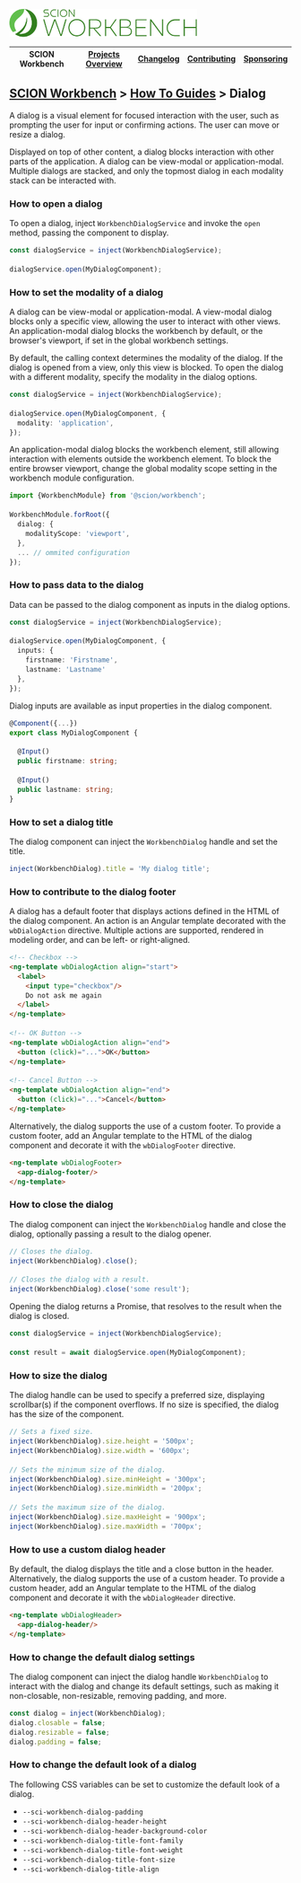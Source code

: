 <a href="/README.md"><img src="/resources/branding/scion-workbench-banner.svg" height="50" alt="SCION Workbench"></a>

| SCION Workbench | [Projects Overview][menu-projects-overview] | [Changelog][menu-changelog] | [Contributing][menu-contributing] | [Sponsoring][menu-sponsoring] |  
| --- | --- | --- | --- | --- |

## [SCION Workbench][menu-home] > [How To Guides][menu-how-to] > Dialog

A dialog is a visual element for focused interaction with the user, such as prompting the user for input or confirming actions. The user can move or resize a dialog.

Displayed on top of other content, a dialog blocks interaction with other parts of the application. A dialog can be view-modal or application-modal. Multiple dialogs are stacked, and only the topmost dialog in each modality stack can be interacted with.

### How to open a dialog
To open a dialog, inject `WorkbenchDialogService` and invoke the `open` method, passing the component to display.

```ts
const dialogService = inject(WorkbenchDialogService);

dialogService.open(MyDialogComponent);
```

### How to set the modality of a dialog
A dialog can be view-modal or application-modal. A view-modal dialog blocks only a specific view, allowing the user to interact with other views. An application-modal dialog blocks the workbench by default, or the browser's viewport, if set in the global workbench settings.

By default, the calling context determines the modality of the dialog. If the dialog is opened from a view, only this view is blocked. To open the dialog with a different modality, specify the modality in the dialog options.

```ts
const dialogService = inject(WorkbenchDialogService);

dialogService.open(MyDialogComponent, {
  modality: 'application',
});
```

An application-modal dialog blocks the workbench element, still allowing interaction with elements outside the workbench element. To block the entire browser viewport, change the global modality scope setting in the workbench module configuration.

```ts
import {WorkbenchModule} from '@scion/workbench';

WorkbenchModule.forRoot({
  dialog: {
    modalityScope: 'viewport',
  },
  ... // ommited configuration
});
```

### How to pass data to the dialog
Data can be passed to the dialog component as inputs in the dialog options.


```ts
const dialogService = inject(WorkbenchDialogService);

dialogService.open(MyDialogComponent, {
  inputs: {
    firstname: 'Firstname',
    lastname: 'Lastname'
  },
});
```

Dialog inputs are available as input properties in the dialog component.

```ts
@Component({...})
export class MyDialogComponent {

  @Input()
  public firstname: string;

  @Input()
  public lastname: string;
}
```

### How to set a dialog title 
The dialog component can inject the `WorkbenchDialog` handle and set the title.

```ts
inject(WorkbenchDialog).title = 'My dialog title';
```

### How to contribute to the dialog footer
A dialog has a default footer that displays actions defined in the HTML of the dialog component. An action is an Angular template decorated with the `wbDialogAction` directive. Multiple actions are supported, rendered in modeling order, and can be left- or right-aligned.

```html
<!-- Checkbox -->
<ng-template wbDialogAction align="start">
  <label>
    <input type="checkbox"/>
    Do not ask me again
  </label>
</ng-template>

<!-- OK Button -->
<ng-template wbDialogAction align="end">
  <button (click)="...">OK</button>
</ng-template>

<!-- Cancel Button -->
<ng-template wbDialogAction align="end">
  <button (click)="...">Cancel</button>
</ng-template>
```

Alternatively, the dialog supports the use of a custom footer. To provide a custom footer, add an Angular template to the HTML of the dialog component and decorate it with the `wbDialogFooter` directive.

```html
<ng-template wbDialogFooter>
  <app-dialog-footer/>
</ng-template>
```

### How to close the dialog 
The dialog component can inject the `WorkbenchDialog` handle and close the dialog, optionally passing a result to the dialog opener.

```ts
// Closes the dialog.
inject(WorkbenchDialog).close();

// Closes the dialog with a result.
inject(WorkbenchDialog).close('some result');
```

Opening the dialog returns a Promise, that resolves to the result when the dialog is closed.

```ts
const dialogService = inject(WorkbenchDialogService);

const result = await dialogService.open(MyDialogComponent);
```

### How to size the dialog
The dialog handle can be used to specify a preferred size, displaying scrollbar(s) if the component overflows. If no size is specified, the dialog has the size of the component.

```ts
// Sets a fixed size.
inject(WorkbenchDialog).size.height = '500px';
inject(WorkbenchDialog).size.width = '600px';

// Sets the minimum size of the dialog.
inject(WorkbenchDialog).size.minHeight = '300px';
inject(WorkbenchDialog).size.minWidth = '200px';

// Sets the maximum size of the dialog.
inject(WorkbenchDialog).size.maxHeight = '900px';
inject(WorkbenchDialog).size.maxWidth = '700px';
```

### How to use a custom dialog header
By default, the dialog displays the title and a close button in the header. Alternatively, the dialog supports the use of a custom header. To provide a custom header, add an Angular template to the HTML of the dialog component and decorate it with the `wbDialogHeader` directive.
```html
<ng-template wbDialogHeader>
  <app-dialog-header/>
</ng-template>
```

### How to change the default dialog settings
The dialog component can inject the dialog handle `WorkbenchDialog` to interact with the dialog and change its default settings, such as making it non-closable, non-resizable, removing padding, and more.

```ts
const dialog = inject(WorkbenchDialog);
dialog.closable = false;
dialog.resizable = false;
dialog.padding = false;
```

### How to change the default look of a dialog
The following CSS variables can be set to customize the default look of a dialog.

- `--sci-workbench-dialog-padding`
- `--sci-workbench-dialog-header-height`
- `--sci-workbench-dialog-header-background-color`
- `--sci-workbench-dialog-title-font-family`
- `--sci-workbench-dialog-title-font-weight`
- `--sci-workbench-dialog-title-font-size`
- `--sci-workbench-dialog-title-align`

[menu-how-to]: /docs/site/howto/how-to.md

[menu-home]: /README.md
[menu-projects-overview]: /docs/site/projects-overview.md
[menu-changelog]: /docs/site/changelog.md
[menu-contributing]: /CONTRIBUTING.md
[menu-sponsoring]: /docs/site/sponsoring.md
